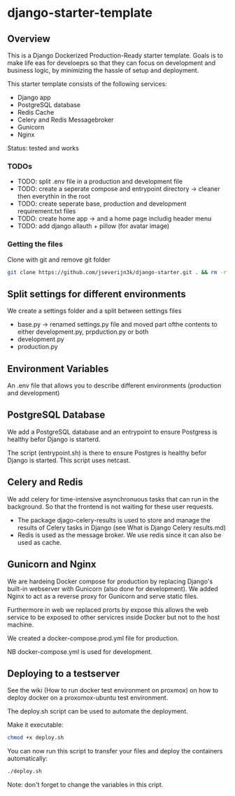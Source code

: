 # django-starter-template

## Overview

This is a Django Dockerized Production-Ready starter template. Goals is to make life eas for develoeprs so that they can focus on development and business logic, by minimizing the hassle of setup and deployment.

This starter template consists of the following services:

* Django app
* PostgreSQL database
* Redis Cache
* Celery and Redis Messagebroker
* Gunicorn
* Nginx

Status: tested and works

### TODOs

* TODO: split .env file in a production and development file
* TODO: create a seperate compose and entrypoint directory -> cleaner then everythin in the root
* TODO: create seperate base, production and development requirement.txt files
* TODO: create home app -> and a home page includig header menu
* TODO: add django allauth + pillow (for avatar image)

### Getting the files

Clone with git and remove git folder

```bash
git clone https://github.com/jseverijn3k/django-starter.git . && rm -rf .git
```

## Split settings for different environments

We create a settings folder and a split between settings files

* base.py -> renamed settings.py file and moved part ofthe contents to either development.py, prpduction.py or both
* development.py
* production.py

## Environment Variables

An .env file that allows you to describe different environments (production and development)

## PostgreSQL Database

We add a PostgreSQL database and an entrypoint to ensure Postgress is healthy befor Django is starterd.

The script (entrypoint.sh) is there to ensure Postgres is healthy befor Django is started. This script uses netcast.

## Celery and Redis

We add celery for time-intensive asynchronuous tasks that can run in the background. So that the frontend is not waiting for these user requests. 

* The package djago-celery-results is used to store and manage the results of Celery tasks in Django (see What is Django Celery results.md)
* Redis is used as the message broker. We use redis since it can also be used as cache.

## Gunicorn and Nginx

We are hardeing Docker compose for production by replacing Django's built-in webserver with Gunicorn (also done for development). We added Nginx to act as a reverse proxy for Gunicorn and serve static files.

Furthermore in web we replaced prorts by expose this allows the web service to be exposed to other servicres inside Docker but not to the host machine.

We created a docker-compose.prod.yml file for production.

NB docker-compose.yml is used for development.

## Deploying to a testserver

See the wiki (How to run docker test environment on proxmox)
on how to deploy docker on a proxomox-ubuntu test environment.

The deploy.sh script can be used to automate the deployment.

Make it executable:

```bash
chmod +x deploy.sh
```

You can now run this script to transfer your files and deploy the containers automatically:

```bash
./deploy.sh
```

Note: don't forget to change the variables in this cript.